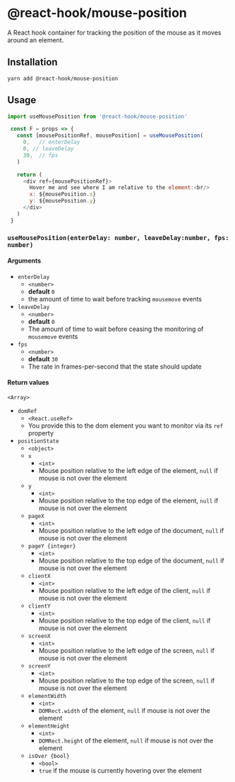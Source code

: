 # @react-hook/mouse-position
A React hook container for tracking the position of the mouse as it
moves around an element.

## Installation
`yarn add @react-hook/mouse-position`

## Usage
```js
import useMousePosition from '@react-hook/mouse-position'

 const F = props => {
   const [mousePositionRef, mousePosition] = useMousePosition(
     0,   // enterDelay
     0, // leaveDelay
     30,  // fps
   )

   return (
     <div ref={mousePositionRef}>
       Hover me and see where I am relative to the element:<br/>
       x: ${mousePosition.x}
       y: ${mousePosition.y}
     </div>
   )
 }
```

### `useMousePosition(enterDelay: number, leaveDelay:number, fps: number)`
#### Arguments
- `enterDelay`
  - `<number>`
  - **default** `0`
  - the amount of time to wait before tracking `mousemove` events
- `leaveDelay`
  - `<number>`
  - **default** `0`
  - The amount of time to wait before ceasing the monitoring of
    `mousemove` events
- `fps`
  - `<number>`
  - **default** `30`
  - The rate in frames-per-second that the state should update

#### Return values
`<Array>`
- `domRef`
  - `<React.useRef>`
  - You provide this to the dom element you want to monitor via its
    `ref` property
- `positionState`
  - `<object>`
  - `x`
    - `<int>`
    - Mouse position relative to the left edge of the element,
      `null` if mouse is not over the element
  - `y`
    - `<int>`
    - Mouse position relative to the top edge of the element,
      `null` if mouse is not over the element
  - `pageX`
    - `<int>`
    - Mouse position relative to the left edge of the document, `null`
      if mouse is not over the element
  - `pageY {integer}`
    - `<int>`
    - Mouse position relative to the top edge of the document, `null` if
      mouse is not over the element
  - `clientX`
    - `<int>`
    - Mouse position relative to the left edge of the client, `null` if mouse
      is not over the element
  - `clientY`
    - `<int>`
    - Mouse position relative to the top edge of the client, `null` if mouse
      is not over the element
  - `screenX`
    - `<int>`
    - Mouse position relative to the left edge of the screen, `null` if mouse
      is not over the element
  - `screenY`
    - `<int>`
    - Mouse position relative to the top edge of the screen, `null` if
      mouse is not over the element
  - `elementWidth`
    - `<int>`
    - `DOMRect.width` of the element, `null` if mouse is not over
      the element
  - `elementHeight`
    - `<int>`
    - `DOMRect.height` of the element, `null` if mouse is not over
      the element
  - `isOver {bool}`
    - `<bool>`
    - `true` if the mouse is currently hovering over the element
